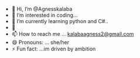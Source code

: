 - 👋 Hi, I’m @Agnesskalaba
- 👀 I’m interested in coding...
- 🌱 I’m currently learning python and C#..
- 💞
- 📫 How to reach me ... kalabaagness2@gmail.com
- 😄 Pronouns: ... she/her
- ⚡ Fun fact: ...im driven by ambition

<!---
Agnesskalaba/Agnesskalaba is a ✨ special ✨ repository because its `README.md` (this file) appears on your GitHub profile.
You can click the Preview link to take a look at your changes.
--->

